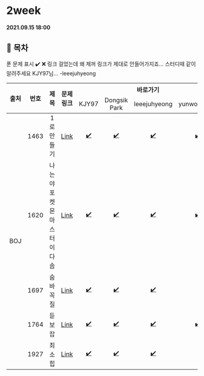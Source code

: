 # 2week

**2021.09.15 18:00**

## :bookmark_tabs: 목차

푼 문제 표시 ✔️ ❌
링크 걸었는데 왜 제꺼 링크가 제대로 안들어가지죠... 스터디때 같이 알려주세요 KJY97님... -leeejuhyeong

<table>
    <thead align="center">
        <tr>
            <th rowspan ="2" >출처</th>
            <th rowspan ="2">번호</th>
            <th rowspan ="2">제목</th>
            <th rowspan ="2">문제링크</th>
            <th colspan ="4">바로가기</th>
        </tr>
         <tr>
            <td>KJY97</td>
            <td>Dongsik Park</td>
            <td>leeejuhyeong</td>
            <td>yunwonjeong</td>
        </tr>
    </thead>
    <tbody  align="center">
    	<tr>
    		<td rowspan="5">BOJ</td>
    		<td>1463</td>
    		<td>1로 만들기</td>
    		<td><a href="https://www.acmicpc.net/problem/1463">Link</a></td>
            <td><a href="KJY97/BOJ_1463.java">✔️</a></td>
            <td><a href="DONGSIIK/1463.java">✔️</a></td>
            <td><a href="leeejuhyeong/algo_1463_이주형.java">✔️</a></td>
            <td><a href="yunwonjeong/1463.java">✔️</a></td>
    	</tr>
    	<tr>
    		<td>1620</td>
    		<td>나는야 포켓몬 마스터 이다솜</td>
    		<td><a href="https://www.acmicpc.net/problem/1620">Link</a></td>
    		<td><a href="KJY97/BOJ_1620.java">✔️</a></td>
    		<td><a href="DONGSIIK/1620.java">✔️</a></td>
    		<td><a href="leeejuhyeong/algo_1620_이주형.java">✔️</a></td>
    		<td><a href="yunwonjeong/1620.java">✔️</a></td>
    	</tr>
      <tr>
    		<td>1697</td>
    		<td>숨바꼭질</td>
    		<td><a href="https://www.acmicpc.net/problem/1697">Link</a></td>
    		<td><a href="KJY97/BOJ_1697.java">✔️</a></td>
    		<td><a href="DONGSIIK/1697.java">✔️</a></td>
    		<td><a href="leeejuhyeong/algo_1697_이주형.java">✔️</a></td>
    		<td><a href=""> </a></td>
    	</tr>
      <tr>
    		<td>1764</td>
    		<td>듣보잡</td>
    		<td><a href="https://www.acmicpc.net/problem/1764">Link</a></td>
    		<td><a href="KJY97/BOJ_1764.java">✔️</a></td>
    		<td><a href="DONGSIIK/1764.java">✔️</a></td>
    		<td><a href="leeejuhyeong/algo_1764_이주형.java">✔️</a></td>
    		<td><a href="yunwonjeong/1764.java">✔️</a></td>
    	</tr>
      <tr>
    		<td>1927</td>
    		<td>최소 힙</td>
    		<td><a href="https://www.acmicpc.net/problem/1927">Link</a></td>
    		<td><a href="KJY97/BOJ_1927.java">✔️ </a></td>
    		<td><a href="DONGSIIK/1927.java">✔️</a></td>
    		<td><a href="leeejuhyeong/algo_1927_이주형.java">✔️</a></td>
    		<td><a href=""> </a></td>
    	</tr>
    </tbody>
</table>



